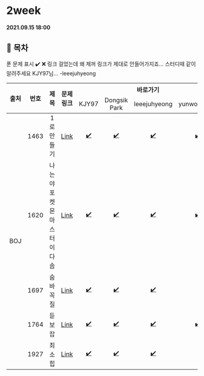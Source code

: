 # 2week

**2021.09.15 18:00**

## :bookmark_tabs: 목차

푼 문제 표시 ✔️ ❌
링크 걸었는데 왜 제꺼 링크가 제대로 안들어가지죠... 스터디때 같이 알려주세요 KJY97님... -leeejuhyeong

<table>
    <thead align="center">
        <tr>
            <th rowspan ="2" >출처</th>
            <th rowspan ="2">번호</th>
            <th rowspan ="2">제목</th>
            <th rowspan ="2">문제링크</th>
            <th colspan ="4">바로가기</th>
        </tr>
         <tr>
            <td>KJY97</td>
            <td>Dongsik Park</td>
            <td>leeejuhyeong</td>
            <td>yunwonjeong</td>
        </tr>
    </thead>
    <tbody  align="center">
    	<tr>
    		<td rowspan="5">BOJ</td>
    		<td>1463</td>
    		<td>1로 만들기</td>
    		<td><a href="https://www.acmicpc.net/problem/1463">Link</a></td>
            <td><a href="KJY97/BOJ_1463.java">✔️</a></td>
            <td><a href="DONGSIIK/1463.java">✔️</a></td>
            <td><a href="leeejuhyeong/algo_1463_이주형.java">✔️</a></td>
            <td><a href="yunwonjeong/1463.java">✔️</a></td>
    	</tr>
    	<tr>
    		<td>1620</td>
    		<td>나는야 포켓몬 마스터 이다솜</td>
    		<td><a href="https://www.acmicpc.net/problem/1620">Link</a></td>
    		<td><a href="KJY97/BOJ_1620.java">✔️</a></td>
    		<td><a href="DONGSIIK/1620.java">✔️</a></td>
    		<td><a href="leeejuhyeong/algo_1620_이주형.java">✔️</a></td>
    		<td><a href="yunwonjeong/1620.java">✔️</a></td>
    	</tr>
      <tr>
    		<td>1697</td>
    		<td>숨바꼭질</td>
    		<td><a href="https://www.acmicpc.net/problem/1697">Link</a></td>
    		<td><a href="KJY97/BOJ_1697.java">✔️</a></td>
    		<td><a href="DONGSIIK/1697.java">✔️</a></td>
    		<td><a href="leeejuhyeong/algo_1697_이주형.java">✔️</a></td>
    		<td><a href=""> </a></td>
    	</tr>
      <tr>
    		<td>1764</td>
    		<td>듣보잡</td>
    		<td><a href="https://www.acmicpc.net/problem/1764">Link</a></td>
    		<td><a href="KJY97/BOJ_1764.java">✔️</a></td>
    		<td><a href="DONGSIIK/1764.java">✔️</a></td>
    		<td><a href="leeejuhyeong/algo_1764_이주형.java">✔️</a></td>
    		<td><a href="yunwonjeong/1764.java">✔️</a></td>
    	</tr>
      <tr>
    		<td>1927</td>
    		<td>최소 힙</td>
    		<td><a href="https://www.acmicpc.net/problem/1927">Link</a></td>
    		<td><a href="KJY97/BOJ_1927.java">✔️ </a></td>
    		<td><a href="DONGSIIK/1927.java">✔️</a></td>
    		<td><a href="leeejuhyeong/algo_1927_이주형.java">✔️</a></td>
    		<td><a href=""> </a></td>
    	</tr>
    </tbody>
</table>



